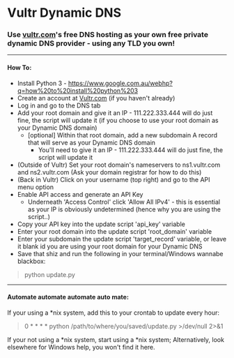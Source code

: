 # Vultr Dynamic DNS

### Use [vultr.com](vultr.com)'s free DNS hosting as your own free private dynamic DNS provider - **using any TLD you own!**

---

#### How To:
* Install Python 3  - https://www.google.com.au/webhp?q=how%20to%20install%20python%203
* Create an account at [Vultr.com](vultr.com) (if you haven't already)
* Log in and go to the DNS tab
* Add your root domain and give it an IP - 111.222.333.444 will do just fine, the script will update it (if you choose to use your root domain as your Dynamic DNS domain)
  * [optional] Within that root domain, add a new subdomain A record that will serve as your Dynamic DNS domain
    * You'll need to give it an IP - 111.222.333.444 will do just fine, the script will update it
* (Outside of Vultr) Set your root domain's nameservers to ns1.vultr.com and ns2.vultr.com (Ask your domain registrar for how to do this)
* (Back in Vultr) Click on your username (top right) and go to the API menu option
* Enable API access and generate an API Key
  * Underneath 'Access Control' click 'Allow All IPv4' - this is essential as your IP is obviously undetermined (hence why you are using the script..)
* Copy your API key into the update script 'api_key' variable
* Enter your root domain into the update script 'root_domain' variable
* Enter your subdomain the update script 'target_record' variable, or leave it blank id you are using your root domain for your Dynamic DNS
* Save that shiz and run the following in your terminal/Windows wannabe blackbox:

> python update.py

---

#### Automate automate automate auto mate:
If your using a *nix system, add this to your crontab to update every hour:
> 0 * * * * python /path/to/where/you/saved/update.py >/dev/null 2>&1


If your not using a *nix system, start using a *nix system; Alternatively, look elsewhere for Windows help, you won't find it here.
